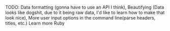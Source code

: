 TODO: Data formatting (gonna have to use an API I think), Beautifying (Data looks like dogshit, due to it being raw data, I'd like to learn how to make that look nice), More user input options in the command line(parse headers, titles, etc.) Learn more Ruby
